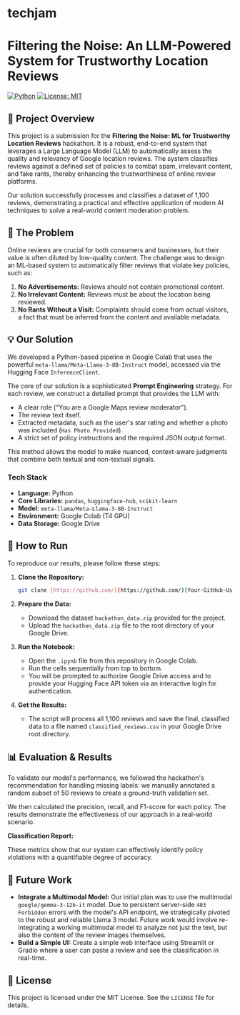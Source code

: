 # techjam
# Filtering the Noise: An LLM-Powered System for Trustworthy Location Reviews

[![Python](https://img.shields.io/badge/Python-3.10%2B-blue.svg)](https://www.python.org/downloads/)
[![License: MIT](https://img.shields.io/badge/License-MIT-yellow.svg)](https://opensource.org/licenses/MIT)

## 📝 Project Overview

This project is a submission for the **Filtering the Noise: ML for Trustworthy Location Reviews** hackathon. It is a robust, end-to-end system that leverages a Large Language Model (LLM) to automatically assess the quality and relevancy of Google location reviews. The system classifies reviews against a defined set of policies to combat spam, irrelevant content, and fake rants, thereby enhancing the trustworthiness of online review platforms.

Our solution successfully processes and classifies a dataset of 1,100 reviews, demonstrating a practical and effective application of modern AI techniques to solve a real-world content moderation problem.

## 🎯 The Problem

Online reviews are crucial for both consumers and businesses, but their value is often diluted by low-quality content. The challenge was to design an ML-based system to automatically filter reviews that violate key policies, such as:
1.  **No Advertisements:** Reviews should not contain promotional content.
2.  **No Irrelevant Content:** Reviews must be about the location being reviewed.
3.  **No Rants Without a Visit:** Complaints should come from actual visitors, a fact that must be inferred from the content and available metadata.

## 💡 Our Solution

We developed a Python-based pipeline in Google Colab that uses the powerful `meta-llama/Meta-Llama-3-8B-Instruct` model, accessed via the Hugging Face `InferenceClient`.

The core of our solution is a sophisticated **Prompt Engineering** strategy. For each review, we construct a detailed prompt that provides the LLM with:
* A clear role ("You are a Google Maps review moderator").
* The review text itself.
* Extracted metadata, such as the user's star rating and whether a photo was included (`Has Photo Provided`).
* A strict set of policy instructions and the required JSON output format.

This method allows the model to make nuanced, context-aware judgments that combine both textual and non-textual signals.

### Tech Stack
* **Language:** Python
* **Core Libraries:** `pandas`, `huggingface-hub`, `scikit-learn`
* **Model:** `meta-llama/Meta-Llama-3-8B-Instruct`
* **Environment:** Google Colab (T4 GPU)
* **Data Storage:** Google Drive

## 🚀 How to Run

To reproduce our results, please follow these steps:

1.  **Clone the Repository:**
    ```bash
    git clone [https://github.com/](https://github.com/)[Your-GitHub-Username]/[Your-Repo-Name].git
    ```

2.  **Prepare the Data:**
    * Download the dataset `hackathon_data.zip` provided for the project.
    * Upload the `hackathon_data.zip` file to the root directory of your Google Drive.

3.  **Run the Notebook:**
    * Open the `.ipynb` file from this repository in Google Colab.
    * Run the cells sequentially from top to bottom.
    * You will be prompted to authorize Google Drive access and to provide your Hugging Face API token via an interactive login for authentication.

4.  **Get the Results:**
    * The script will process all 1,100 reviews and save the final, classified data to a file named `classified_reviews.csv` in your Google Drive root directory.

## 📊 Evaluation & Results

To validate our model's performance, we followed the hackathon's recommendation for handling missing labels: we manually annotated a random subset of 50 reviews to create a ground-truth validation set.

We then calculated the precision, recall, and F1-score for each policy. The results demonstrate the effectiveness of our approach in a real-world scenario.

**Classification Report:**


These metrics show that our system can effectively identify policy violations with a quantifiable degree of accuracy.

## 🔮 Future Work

* **Integrate a Multimodal Model:** Our initial plan was to use the multimodal `google/gemma-3-12b-it` model. Due to persistent server-side `403 Forbidden` errors with the model's API endpoint, we strategically pivoted to the robust and reliable Llama 3 model. Future work would involve re-integrating a working multimodal model to analyze not just the text, but also the content of the review images themselves.
* **Build a Simple UI:** Create a simple web interface using Streamlit or Gradio where a user can paste a review and see the classification in real-time.

## 📜 License

This project is licensed under the MIT License. See the `LICENSE` file for details.
